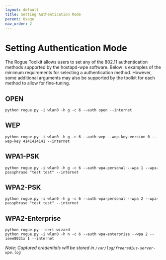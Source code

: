 ```yaml
---
layout: default
title: Setting Authentication Mode
parent: Usage
nav_order: 2
---
```


# Setting Authentication Mode

The Rogue Toolkit allows users to set any of the 802.11 authentication methods supported by the hostapd-wpe software. Below is examples of the minimum requirements for selecting a authentication method. However, some additional arguments may also be supported by the toolkit for each method to allow for fine-tuning.

## OPEN
```
python rogue.py -i wlan0 -h g -c 6 --auth open --internet
```

## WEP
```
python rogue.py -i wlan0 -h g -c 6 --auth wep --wep-key-version 0 --wep-key 4141414141 --internet
```

## WPA1-PSK
```
python rogue.py -i wlan0 -h g -c 6 --auth wpa-personal --wpa 1 --wpa-passphrase "test test" --internet
```

## WPA2-PSK
```
python rogue.py -i wlan0 -h g -c 6 --auth wpa-personal --wpa 2 --wpa-passphrase "test test" --internet
```

## WPA2-Enterprise
```
python rogue.py --cert-wizard
python rogue.py -i wlan0 -h n -c 6 --auth wpa-enterprise --wpa 2 --ieee8021x 1 --internet
```

*Note: Captured credentials will be stored in `/var/log/freeradius-server-wpe.log`*
